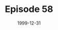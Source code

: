 ---
layout: podcast
title: Episode 58 
number: 58
subtitle: 
summary: 
date: 1999-12-31
location: https://dl.dropboxusercontent.com/s/e3a9nnw4und4bq0/Episode58.mp3?dl=0
size: 
duration: 
---